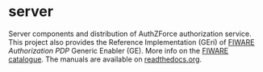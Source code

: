 # server
Server components and distribution of AuthZForce authorization service. This project also provides the Reference Implementation (GEri) of [FIWARE](https://www.fiware.org) *Authorization PDP* Generic Enabler (GE).
More info on the [FIWARE catalogue](http://catalogue.fiware.org/enablers/authorization-pdp-authzforce).
The manuals are available on [readthedocs.org](http://authzforce-ce-fiware.readthedocs.org/).
